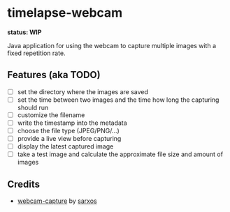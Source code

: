 # timelapse-webcam

__status: WIP__

Java application for using the webcam to capture multiple images with a fixed repetition rate.

## Features (aka TODO)

- [ ] set the directory where the images are saved
- [ ] set the time between two images and the time how long the capturing should run
- [ ] customize the filename
- [ ] write the timestamp into the metadata
- [ ] choose the file type (JPEG/PNG/...)
- [ ] provide a live view before capturing
- [ ] display the latest captured image
- [ ] take a test image and calculate the approximate file size and amount of images

## Credits

- [webcam-capture](https://github.com/sarxos/webcam-capture) by [sarxos](https://github.com/sarxos)
